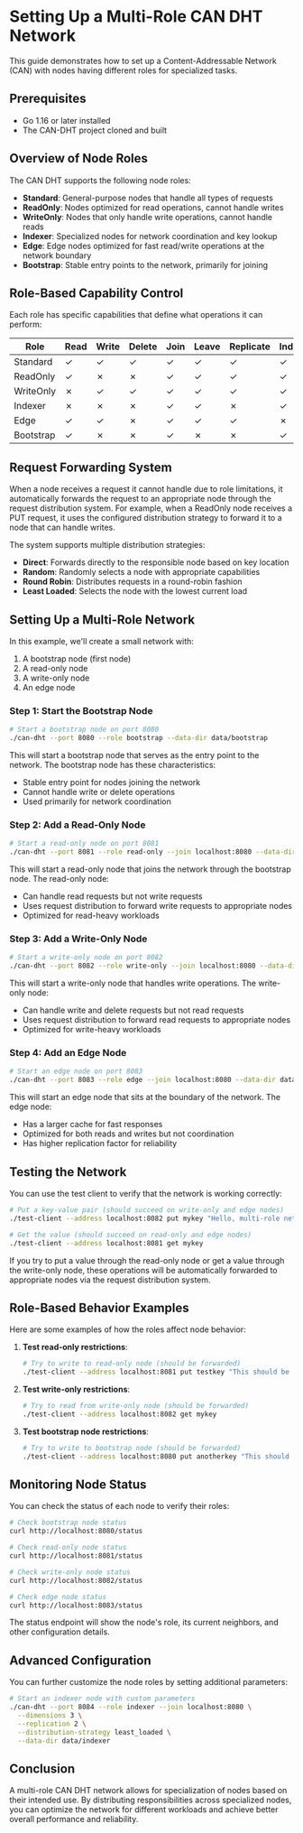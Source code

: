 # Setting Up a Multi-Role CAN DHT Network

This guide demonstrates how to set up a Content-Addressable Network (CAN) with nodes having different roles for specialized tasks.

## Prerequisites

- Go 1.16 or later installed
- The CAN-DHT project cloned and built

## Overview of Node Roles

The CAN DHT supports the following node roles:

- **Standard**: General-purpose nodes that handle all types of requests
- **ReadOnly**: Nodes optimized for read operations, cannot handle writes
- **WriteOnly**: Nodes that only handle write operations, cannot handle reads
- **Indexer**: Specialized nodes for network coordination and key lookup
- **Edge**: Edge nodes optimized for fast read/write operations at the network boundary
- **Bootstrap**: Stable entry points to the network, primarily for joining

## Role-Based Capability Control

Each role has specific capabilities that define what operations it can perform:

| Role      | Read | Write | Delete | Join | Leave | Replicate | Index | Coordinate |
|-----------|------|-------|--------|------|-------|-----------|-------|------------|
| Standard  | ✓    | ✓     | ✓      | ✓    | ✓     | ✓         | ✓     | ✓          |
| ReadOnly  | ✓    | ✗     | ✗      | ✓    | ✓     | ✓         | ✓     | ✓          |
| WriteOnly | ✗    | ✓     | ✓      | ✓    | ✓     | ✓         | ✓     | ✓          |
| Indexer   | ✗    | ✗     | ✗      | ✓    | ✓     | ✗         | ✓     | ✓          |
| Edge      | ✓    | ✓     | ✗      | ✓    | ✓     | ✓         | ✗     | ✗          |
| Bootstrap | ✓    | ✗     | ✗      | ✓    | ✗     | ✗         | ✓     | ✓          |

## Request Forwarding System

When a node receives a request it cannot handle due to role limitations, it automatically forwards the request to an appropriate node through the request distribution system. For example, when a ReadOnly node receives a PUT request, it uses the configured distribution strategy to forward it to a node that can handle writes.

The system supports multiple distribution strategies:

- **Direct**: Forwards directly to the responsible node based on key location
- **Random**: Randomly selects a node with appropriate capabilities
- **Round Robin**: Distributes requests in a round-robin fashion
- **Least Loaded**: Selects the node with the lowest current load

## Setting Up a Multi-Role Network

In this example, we'll create a small network with:

1. A bootstrap node (first node)
2. A read-only node
3. A write-only node
4. An edge node

### Step 1: Start the Bootstrap Node

```bash
# Start a bootstrap node on port 8080
./can-dht --port 8080 --role bootstrap --data-dir data/bootstrap
```

This will start a bootstrap node that serves as the entry point to the network. The bootstrap node has these characteristics:
- Stable entry point for nodes joining the network
- Cannot handle write or delete operations
- Used primarily for network coordination

### Step 2: Add a Read-Only Node

```bash
# Start a read-only node on port 8081
./can-dht --port 8081 --role read-only --join localhost:8080 --data-dir data/readonly
```

This will start a read-only node that joins the network through the bootstrap node. The read-only node:
- Can handle read requests but not write requests
- Uses request distribution to forward write requests to appropriate nodes
- Optimized for read-heavy workloads

### Step 3: Add a Write-Only Node

```bash
# Start a write-only node on port 8082
./can-dht --port 8082 --role write-only --join localhost:8080 --data-dir data/writeonly
```

This will start a write-only node that handles write operations. The write-only node:
- Can handle write and delete requests but not read requests
- Uses request distribution to forward read requests to appropriate nodes
- Optimized for write-heavy workloads

### Step 4: Add an Edge Node

```bash
# Start an edge node on port 8083
./can-dht --port 8083 --role edge --join localhost:8080 --data-dir data/edge
```

This will start an edge node that sits at the boundary of the network. The edge node:
- Has a larger cache for fast responses
- Optimized for both reads and writes but not coordination
- Has higher replication factor for reliability

## Testing the Network

You can use the test client to verify that the network is working correctly:

```bash
# Put a key-value pair (should succeed on write-only and edge nodes)
./test-client --address localhost:8082 put mykey "Hello, multi-role network!"

# Get the value (should succeed on read-only and edge nodes)
./test-client --address localhost:8081 get mykey
```

If you try to put a value through the read-only node or get a value through the write-only node, these operations will be automatically forwarded to appropriate nodes via the request distribution system.

## Role-Based Behavior Examples

Here are some examples of how the roles affect node behavior:

1. **Test read-only restrictions**:
   ```bash
   # Try to write to read-only node (should be forwarded)
   ./test-client --address localhost:8081 put testkey "This should be forwarded"
   ```

2. **Test write-only restrictions**:
   ```bash
   # Try to read from write-only node (should be forwarded)
   ./test-client --address localhost:8082 get mykey
   ```

3. **Test bootstrap node restrictions**:
   ```bash
   # Try to write to bootstrap node (should be forwarded)
   ./test-client --address localhost:8080 put anotherkey "This should be forwarded"
   ```

## Monitoring Node Status

You can check the status of each node to verify their roles:

```bash
# Check bootstrap node status
curl http://localhost:8080/status

# Check read-only node status
curl http://localhost:8081/status

# Check write-only node status
curl http://localhost:8082/status

# Check edge node status
curl http://localhost:8083/status
```

The status endpoint will show the node's role, its current neighbors, and other configuration details.

## Advanced Configuration

You can further customize the node roles by setting additional parameters:

```bash
# Start an indexer node with custom parameters
./can-dht --port 8084 --role indexer --join localhost:8080 \
  --dimensions 3 \
  --replication 2 \
  --distribution-strategy least_loaded \
  --data-dir data/indexer
```

## Conclusion

A multi-role CAN DHT network allows for specialization of nodes based on their intended use. By distributing responsibilities across specialized nodes, you can optimize the network for different workloads and achieve better overall performance and reliability. 